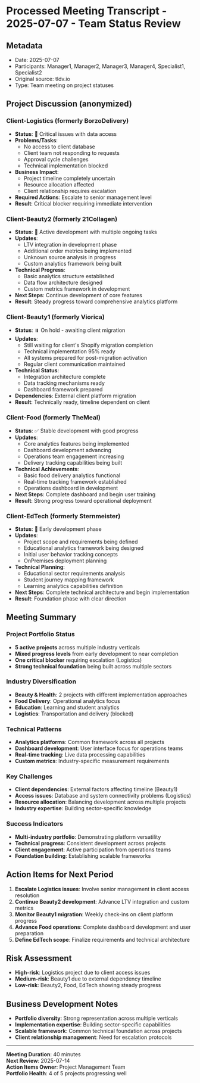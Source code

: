 # Processed Meeting Transcript - 2025-07-07 - Team Status Review

## Metadata
- Date: 2025-07-07
- Participants: Manager1, Manager2, Manager3, Manager4, Specialist1, Specialist2
- Original source: tldv.io
- Type: Team meeting on project statuses

## Project Discussion (anonymized)

### Client-Logistics (formerly BorzoDelivery)
- **Status**: 🔴 Critical issues with data access
- **Problems/Tasks**: 
  - No access to client database
  - Client team not responding to requests
  - Approval cycle challenges
  - Technical implementation blocked
- **Business Impact**:
  - Project timeline completely uncertain
  - Resource allocation affected
  - Client relationship requires escalation
- **Required Actions**: Escalate to senior management level
- **Result**: Critical blocker requiring immediate intervention

### Client-Beauty2 (formerly 21Collagen)
- **Status**: 🔄 Active development with multiple ongoing tasks
- **Updates**:
  - LTV integration in development phase
  - Additional order metrics being implemented
  - Unknown source analysis in progress
  - Custom analytics framework being built
- **Technical Progress**:
  - Basic analytics structure established
  - Data flow architecture designed
  - Custom metrics framework in development
- **Next Steps**: Continue development of core features
- **Result**: Steady progress toward comprehensive analytics platform

### Client-Beauty1 (formerly Viorica)
- **Status**: ⏸️ On hold - awaiting client migration
- **Updates**:
  - Still waiting for client's Shopify migration completion
  - Technical implementation 95% ready
  - All systems prepared for post-migration activation
  - Regular client communication maintained
- **Technical Status**:
  - Integration architecture complete
  - Data tracking mechanisms ready
  - Dashboard framework prepared
- **Dependencies**: External client platform migration
- **Result**: Technically ready, timeline dependent on client

### Client-Food (formerly TheMeal)
- **Status**: ✅ Stable development with good progress
- **Updates**:
  - Core analytics features being implemented
  - Dashboard development advancing
  - Operations team engagement increasing
  - Delivery tracking capabilities being built
- **Technical Achievements**:
  - Basic food delivery analytics functional
  - Real-time tracking framework established
  - Operations dashboard in development
- **Next Steps**: Complete dashboard and begin user training
- **Result**: Strong progress toward operational deployment

### Client-EdTech (formerly Sternmeister)
- **Status**: 🚀 Early development phase
- **Updates**:
  - Project scope and requirements being defined
  - Educational analytics framework being designed
  - Initial user behavior tracking concepts
  - OnPremises deployment planning
- **Technical Planning**:
  - Educational sector requirements analysis
  - Student journey mapping framework
  - Learning analytics capabilities definition
- **Next Steps**: Complete technical architecture and begin implementation
- **Result**: Foundation phase with clear direction

## Meeting Summary

### Project Portfolio Status
- **5 active projects** across multiple industry verticals
- **Mixed progress levels** from early development to near completion
- **One critical blocker** requiring escalation (Logistics)
- **Strong technical foundation** being built across multiple sectors

### Industry Diversification
- **Beauty & Health**: 2 projects with different implementation approaches
- **Food Delivery**: Operational analytics focus
- **Education**: Learning and student analytics
- **Logistics**: Transportation and delivery (blocked)

### Technical Patterns
- **Analytics platforms**: Common framework across all projects
- **Dashboard development**: User interface focus for operations teams
- **Real-time tracking**: Live data processing capabilities
- **Custom metrics**: Industry-specific measurement requirements

### Key Challenges
- **Client dependencies**: External factors affecting timeline (Beauty1)
- **Access issues**: Database and system connectivity problems (Logistics)
- **Resource allocation**: Balancing development across multiple projects
- **Industry expertise**: Building sector-specific knowledge

### Success Indicators
- **Multi-industry portfolio**: Demonstrating platform versatility
- **Technical progress**: Consistent development across projects
- **Client engagement**: Active participation from operations teams
- **Foundation building**: Establishing scalable frameworks

## Action Items for Next Period
1. **Escalate Logistics issues**: Involve senior management in client access resolution
2. **Continue Beauty2 development**: Advance LTV integration and custom metrics
3. **Monitor Beauty1 migration**: Weekly check-ins on client platform progress
4. **Advance Food operations**: Complete dashboard development and user preparation
5. **Define EdTech scope**: Finalize requirements and technical architecture

## Risk Assessment
- **High-risk**: Logistics project due to client access issues
- **Medium-risk**: Beauty1 due to external dependency timeline
- **Low-risk**: Beauty2, Food, EdTech showing steady progress

## Business Development Notes
- **Portfolio diversity**: Strong representation across multiple verticals
- **Implementation expertise**: Building sector-specific capabilities
- **Scalable framework**: Common technical foundation across projects
- **Client relationship management**: Need for escalation protocols

---

**Meeting Duration**: 40 minutes  
**Next Review**: 2025-07-14  
**Action Items Owner**: Project Management Team  
**Portfolio Health**: 4 of 5 projects progressing well